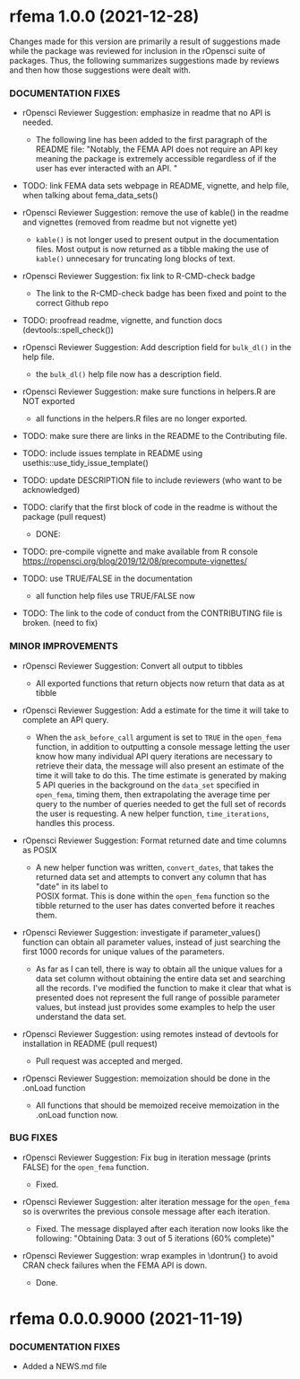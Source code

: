 

rfema 1.0.0 (2021-12-28)
=========================
Changes made for this version are primarily a result of suggestions made while 
the package was reviewed for inclusion in the rOpensci suite of packages. Thus, 
the following summarizes suggestions made by reviews and then how those 
suggestions were dealt with.

### DOCUMENTATION FIXES

* rOpensci Reviewer Suggestion: emphasize in readme that no API is needed.
    - The following line has been added to the first paragraph of the README 
    file: "Notably, the FEMA API does not require an API key meaning the package
    is extremely accessible regardless of if the user has ever interacted with 
    an API. "
    
* TODO: link FEMA data sets webpage in README, vignette, and help file, when talking about fema_data_sets()
 
  
* rOpensci Reviewer Suggestion: remove the use of kable() in the readme and 
vignettes (removed from readme but not vignette yet)
  - `kable()` is not longer used to present output in the documentation files. 
  Most output is now returned as a tibble making the use of `kable()` unnecesary
  for truncating long blocks of text.

* rOpensci Reviewer Suggestion: fix link to R-CMD-check badge
  - The link to the R-CMD-check badge has been fixed and point to the correct 
  Github repo
  
* TODO: proofread readme, vignette, and function docs (devtools::spell_check())

* rOpensci Reviewer Suggestion: Add description field for `bulk_dl()` in the help file.
    - the `bulk_dl()` help file now has a description field.

* rOpensci Reviewer Suggestion: make sure functions in helpers.R are NOT exported
  - all functions in the helpers.R files are no longer exported. 

* TODO: make sure there are links in the README to the Contributing file. 

* TODO: include issues template in README using usethis::use_tidy_issue_template()

* TODO: update DESCRIPTION file to include reviewers (who want to be acknowledged)

* TODO: clarify that the first block of code in the readme is without the package (pull request)
  - DONE:

* TODO: pre-compile vignette and make available from R console https://ropensci.org/blog/2019/12/08/precompute-vignettes/

* TODO: use TRUE/FALSE in the documentation
  - all function help files use TRUE/FALSE now

* TODO: The link to the code of conduct from the CONTRIBUTING file is broken. (need to fix)

### MINOR IMPROVEMENTS

* rOpensci Reviewer Suggestion: Convert all output to tibbles
  - All exported functions that return objects now return that data as at tibble 

* rOpensci Reviewer Suggestion: Add a estimate for the time it will take to 
complete an API query.
  - When  the `ask_before_call` argument is set to `TRUE` in the `open_fema` 
  function, in addition to outputting a console message letting the user know how
  many individual API query iterations are necessary to retrieve their data, the 
  message will also present an estimate of the time it will take to do this. The 
  time estimate is generated by making 5 API queries in the background on the 
  `data_set` specified in `open_fema`, timing them, then extrapolating the 
  average time per query to the number of queries needed to get the full set of 
  records the user is requesting. A new helper function, `time_iterations`, 
  handles this process. 

* rOpensci Reviewer Suggestion: Format returned date and time columns as POSIX 
  - A new helper function was written, `convert_dates`, that takes the returned 
  data set and attempts to convert any column that has "date" in its label to  
  POSIX format. This is done within the `open_fema` function so the tibble 
  returned to the user has dates converted before it reaches them.
    
* rOpensci Reviewer Suggestion: investigate if parameter_values() function can 
obtain all parameter values, instead of just searching the first 1000 records 
for unique values of the parameters.
  - As far as I can tell, there is  way to obtain all the unique
  values for a data set column without obtaining the entire data set and 
  searching all the records. I've modified the function to make it clear that
  what is presented does not represent the full range of possible parameter 
  values, but instead just provides some examples to help the user understand 
  the data set. 

* rOpensci Reviewer Suggestion: using remotes instead of devtools for installation in README (pull request)
  - Pull request was accepted and merged.

* rOpensci Reviewer Suggestion: memoization should be done in the  .onLoad function
  - All functions that should be memoized receive memoization in the 
  .onLoad function now.

### BUG FIXES 

* rOpensci Reviewer Suggestion: Fix bug in iteration message (prints FALSE) for 
the `open_fema` function.
  - Fixed.

* rOpensci Reviewer Suggestion: alter iteration message for the `open_fema` so
is overwrites the previous console message after each iteration.
   - Fixed. The message displayed after each iteration now looks like the 
   following: "Obtaining Data: 3 out of 5 iterations (60% complete)"
    
* rOpensci Reviewer Suggestion:  wrap examples in \dontrun{} to avoid CRAN check
failures when the FEMA API is down.
  - Done.


rfema 0.0.0.9000 (2021-11-19)
=========================

### DOCUMENTATION FIXES
* Added a NEWS.md file 

<!-- ### NEW FEATURES -->

<!--   * New function added `do_things()` to do things (#5) -->

<!-- ### MINOR IMPROVEMENTS -->

 
<!--   * Improved documentation for `things()` (#4) -->

<!-- ### BUG FIXES -->

  
<!--   * Fix parsing bug in `stuff()` (#3) -->

<!-- ### DEPRECATED AND DEFUNCT -->

<!--   * `hello_world()` now deprecated and will be removed in a -->
<!--      future version, use `hello_mars()` -->

<!-- ### DOCUMENTATION FIXES -->

<!--   * Adding a NEWS.md file -->

<!-- ### (a special: any heading grouping a large number of changes under one thing) -->

<!--     * blablabla. -->

